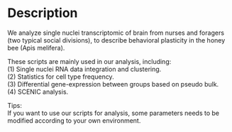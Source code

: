 # Description
We analyze single nuclei transcriptomic of brain from nurses and foragers (two typical social divisions), to describe behavioral plasticity in the honey bee (Apis melifera).

These scripts are mainly used in our analysis, including:  
(1) Single nuclei RNA data integration and clustering.   
(2) Statistics for cell type frequency.   
(3) Differential gene-expression between groups based on pseudo bulk.   
(4) SCENIC analysis.   

Tips:  
If you want to use our scripts for analysis, some parameters needs to be modified according to your own environment.
